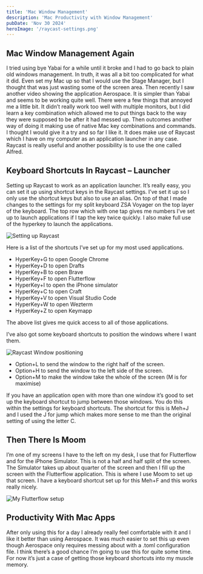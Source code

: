 ```yaml
---
title: 'Mac Window Management'
description: 'Mac Productivity with Window Management' 
pubDate: 'Nov 30 2024'
heroImage: '/raycast-settings.png'
---
```


## Mac Window Management Again

I tried using bye Yabai for a while until it broke and I had to go back to plain old windows management. In truth, it was all a bit too complicated for what it did. Even set my Mac up so that I would use the Stage Manager, but I thought that was just wasting some of the screen area. Then recently I saw another video showing the application Aerospace. It is simpler than Yabai and seems to be working quite well. There were a few things that annoyed me a little bit. It didn’t really work too well with multiple monitors, but I did learn a key combination which allowed me to put things back to the way they were supposed to be after it had messed up. Then outcomes another way of doing it making use of native Mac key combinations and commands. I thought I would give it a try and so far I like it. It does make use of Raycast which I have on my computer as an application launcher in any case. Raycast is really useful and another possibility is to use the one called Alfred.

## Keyboard Shortcuts In Raycast – Launcher

Setting up Raycast to work as an application launcher. It’s really easy, you can set it up using shortcut keys in the Raycast settings. I’ve set it up so I only use the shortcut keys but also to use an alias. On top of that I made changes to the settings for my split keyboard ZSA Voyager on the top layer of the keyboard. The top row which with one tap gives me numbers I’ve set up to launch applications if I tap the key twice quickly. I also make full use of the hyperkey to launch the applications. 

![Setting up Raycast](/raycast-settings.png)

Here is a list of the shortcuts I’ve set up for my most used applications.
* HyperKey+G to open Google Chrome
* HyperKey+D to open Drafts
* HyperKey+B to open Brave
* HyperKey+F to open Flutterflow
* HyperKey+I to open the iPhone simulator
* HyperKey+C to open Craft
* HyperKey+V to open Visual Studio Code
* HyperKey+W to open Wezterm
* HyperKey+Z to open Keymapp

The above list gives me quick access to all of those applications.

 I’ve also got some keyboard shortcuts to position the windows where I want them.

![Raycast Window positioning](/raycastwindowsizes.png)

* Option+L to send the window to the right half of the screen.
* Option+H to send the window to the left side of the screen.
* Option+M to make the window take the whole of the screen (M is for maximise)

If you have an application open with more than one window it’s good to set up the keyboard shortcut to jump between those windows. You do this within the settings for keyboard shortcuts. The shortcut for this is Meh+J and I used the J for jump which makes more sense to me than the original setting of using the letter C.

## Then There Is Moom

I’m one of my screens I have to the left on my desk, I use that for Flutterflow and for the iPhone Simulator. This is not a half and half split of the screen. The Simulator takes up about quarter of the screen and then I fill up the screen with the Flutterflow application. This is where I use Moom to set up that screen. I have a keyboard shortcut set up for this Meh+F and this works really nicely.

![My Flutterflow setup](/ff-setup.png)

## Productivity With Mac Apps

After only using this for a day I already really feel comfortable with it and I like it better than using Aerospace. It was much easier to set this up even though Aerospace only requires messing about with a .toml configuration file. I think there’s a good chance I’m going to use this for quite some time. For now it’s just a case of getting those keyboard shortcuts into my muscle memory.